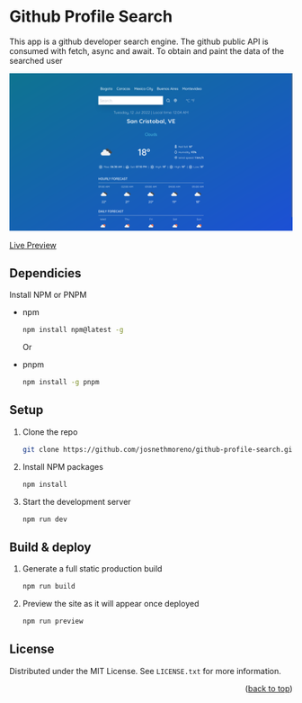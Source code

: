 <div id="top"></div>

# Github Profile Search
This app is a github developer search engine. The github public API is consumed with fetch, async and await. To obtain and paint the data of the searched user

<img src="src/preview/preview.png" alt="Preview UI">

[Live Preview](https://github-profile-search-josneth.netlify.app/)


## Dependicies

Install NPM or PNPM
* npm
  ```sh
  npm install npm@latest -g
  ```
 
  Or
  
* pnpm
  ```sh
  npm install -g pnpm
  ```


## Setup

1. Clone the repo
   ```sh
   git clone https://github.com/josnethmoreno/github-profile-search.git
   ```
   
2. Install NPM packages
   ```sh
   npm install
   ```
   
3. Start the development server
   ```sh
   npm run dev
   ```


## Build & deploy

1. Generate a full static production build
   ```sh
   npm run build
   ```
   
2. Preview the site as it will appear once deployed
   ```sh
   npm run preview
   ```

## License

Distributed under the MIT License. See `LICENSE.txt` for more information.

<p align="right">(<a href="#top">back to top</a>)</p>